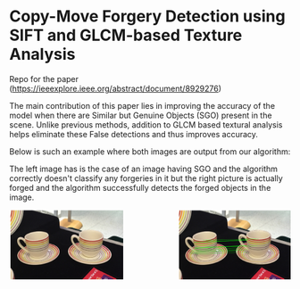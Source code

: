 # Copy-Move Forgery Detection using SIFT and GLCM-based Texture Analysis

Repo for the paper (https://ieeexplore.ieee.org/abstract/document/8929276)

The main contribution of this paper lies in improving the accuracy of the model when there are Similar but Genuine Objects (SGO) present in the scene. Unlike previous methods, addition to GLCM based textural analysis helps eliminate these False detections and thus improves accuracy.

Below is such an example where both images are output from our algorithm:

The left image has is the case of an image having SGO and the algorithm correctly doesn't classify any forgeries in it but the right picture is actually forged and the algorithm successfully detects the forged objects in the image.

<img align="left" src="https://github.com/hansalshah/CMFD-Detection-using-SIFT/blob/master/Images/sgo_cup.png">
<img align="right" src="https://github.com/hansalshah/CMFD-Detection-using-SIFT/blob/master/Images/tampered_cup.png"><br>


